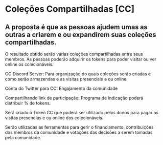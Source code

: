 # Coleções Compartilhadas [CC]

## A proposta é que as pessoas ajudem umas as outras a criarem e ou expandirem suas coleções compartilhadas.

O resultado obtido serão várias coleções compartilhadas entre seus membros. As pessoas poderão adquirir os tokens para poder visitar ou ver online os colecionáveis.

CC Discord Server: Para organização do quais coleções serão criadas e como serão armazendas e as visitas presenciais e ou online

Conta do Twitter para CC: Engajamento da comunidade

Compartilhando link de participação: Programa de indicação poderá distribuir % de tokens.

Será criado o Token CC que poderá ser utilizado pelos donos para pagar as visitas presencias e ou online dos colecionáveis.

Serão utilizadas as ferramentas para gerir o financiamento, contribuições dos membros da comunidade e votações das decisões a serem tomadas pela comunidade.

